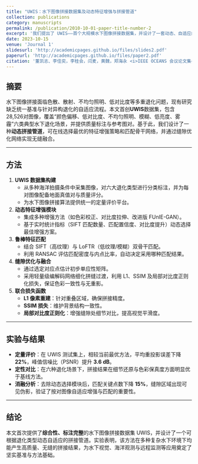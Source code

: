 ```yaml
---
title: "UWIS：水下图像拼接数据集及动态特征增强与拼接管道"
collection: publications
category: manuscripts
permalink: /publication/2010-10-01-paper-title-number-2
excerpt: '我们提出了 UWIS——首个大规模水下图像拼接数据集，并设计了一套动态、自适应的增强与匹配管道，实现了多种水下退化场景下的高质量拼接。'
date: 2023-10-15
venue: 'Journal 1'
slidesurl: 'http://academicpages.github.io/files/slides2.pdf'
paperurl: 'http://academicpages.github.io/files/paper2.pdf'
citation: '董凯志、李佳奕，李桂会，闫麦，黄魏，郑海永 <i>IEEE OCEANS 会议论文集</i> .'
---
```


## 摘要

水下图像拼接面临色散、散射、不均匀照明、低对比度等多重退化问题，现有研究缺乏统一基准与针对异构退化的自适应流程。本文首创**UWIS**数据集，包含28,526对图像，覆盖“颜色偏移、低对比度、不均匀照明、模糊、低亮度、雾霾”六类典型水下退化场景，并提供质量标注与参考图对。基于此，我们设计了一种**动态拼接管道**，可在线选择最优的特征增强策略和匹配骨干网络，并通过缝隙优化网络实现无缝融合。

------

## 方法

1. **UWIS 数据集构建**
   - 从多种海洋拍摄条件中采集图像，对六大退化类型进行分类标注，并为每对图像配备地面真值对与质量评分。
   - 为水下图像拼接算法提供统一的定量评价平台。
2. **动态特征增强模块**
   - 集成多种增强方法（如色彩校正、对比度拉伸、改进版 FUnIE-GAN）。
   - 基于实时统计指标（SIFT 匹配数量、匹配置信度、对比度提升）动态选择最佳增强方案。
3. **鲁棒特征匹配**
   - 结合 SIFT（高纹理）与 LoFTR（低纹理/模糊）双骨干匹配。
   - 利用 RANSAC 评估匹配密度与内点比率，自动决定采用哪种匹配结果。
4. **缝隙优化与融合**
   - 通过选定对应点估计初步单应性矩阵。
   - 采用轻量级编解码网络细化拼缝过渡，利用 L1、SSIM 及局部对比度正则化损失，保证色彩一致性与无重影。
5. **联合损失函数**
   - **L1 像素重建**：针对重叠区域，确保拼接精度。
   - **SSIM 损失**：维护背景结构一致性。
   - **局部对比度正则化**：增强缝隙处细节对比，提高视觉平滑度。

------

## 实验与结果

- **定量评价**：在 UWIS 测试集上，相较当前最优方法，平均重投影误差下降 **22%**，峰值信噪比（PSNR）提升 **3.6 dB**。
- **定性对比**：在六种退化场景下，拼接结果在细节还原与色彩保真度方面明显优于基线方法。
- **消融分析**：去除动态选择模块后，匹配关键点数下降 **15%**，缝隙区域出现可见伪影，验证了按对图像自适应增强与匹配的重要性。

------

## 结论

本文首次提供了**综合性、标注完整**的水下图像拼接数据集 UWIS，并设计了一个可根据退化类型动态自适应的拼接管道。实验表明，该方法在多种复杂水下环境下均能产生高质量、无缝的拼接结果，为水下视觉、海洋观测与远程监测等应用奠定了坚实基准与方法基础。